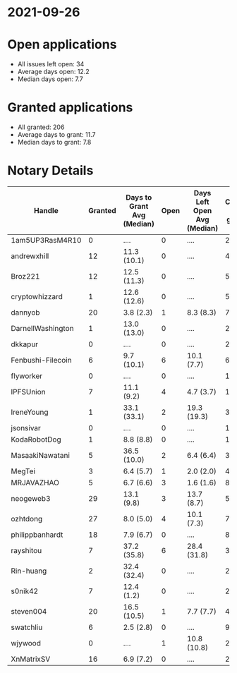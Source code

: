 2021-09-26
==========

# Open applications

- All issues left open: 34
- Average days open: 12.2
- Median days open: 7.7

# Granted applications

- All granted: 206
- Average days to grant: 11.7
- Median days to grant: 7.8

# Notary Details

| Handle            |   Granted | Days to Grant Avg (Median)   |   Open | Days Left Open Avg (Median)   |   Closed (no grant) |
|-------------------|-----------|------------------------------|--------|-------------------------------|---------------------|
| 1am5UP3RasM4R10   |         0 | ....                         |      0 | ....                          |                   2 |
| andrewxhill       |        12 | 11.3  (10.1)                 |      0 | ....                          |                  44 |
| Broz221           |        12 | 12.5  (11.3)                 |      0 | ....                          |                  55 |
| cryptowhizzard    |         1 | 12.6  (12.6)                 |      0 | ....                          |                   5 |
| dannyob           |        20 | 3.8  (2.3)                   |      1 | 8.3  (8.3)                    |                  70 |
| DarnellWashington |         1 | 13.0  (13.0)                 |      0 | ....                          |                   2 |
| dkkapur           |         0 | ....                         |      0 | ....                          |                   2 |
| Fenbushi-Filecoin |         6 | 9.7  (10.1)                  |      6 | 10.1  (7.7)                   |                  62 |
| flyworker         |         0 | ....                         |      0 | ....                          |                   1 |
| IPFSUnion         |         7 | 11.1  (9.2)                  |      4 | 4.7  (3.7)                    |                  10 |
| IreneYoung        |         1 | 33.1  (33.1)                 |      2 | 19.3  (19.3)                  |                   3 |
| jsonsivar         |         0 | ....                         |      0 | ....                          |                  13 |
| KodaRobotDog      |         1 | 8.8  (8.8)                   |      0 | ....                          |                   1 |
| MasaakiNawatani   |         5 | 36.5  (10.0)                 |      2 | 6.4  (6.4)                    |                  33 |
| MegTei            |         3 | 6.4  (5.7)                   |      1 | 2.0  (2.0)                    |                   4 |
| MRJAVAZHAO        |         5 | 6.7  (6.6)                   |      3 | 1.6  (1.6)                    |                   8 |
| neogeweb3         |        29 | 13.1  (9.8)                  |      3 | 13.7  (8.7)                   |                  51 |
| ozhtdong          |        27 | 8.0  (5.0)                   |      4 | 10.1  (7.3)                   |                  74 |
| philippbanhardt   |        18 | 7.9  (6.7)                   |      0 | ....                          |                  82 |
| rayshitou         |         7 | 37.2  (35.8)                 |      6 | 28.4  (31.8)                  |                  33 |
| Rin-huang         |         2 | 32.4  (32.4)                 |      0 | ....                          |                   2 |
| s0nik42           |         7 | 12.4  (1.2)                  |      0 | ....                          |                  24 |
| steven004         |        20 | 16.5  (10.5)                 |      1 | 7.7  (7.7)                    |                  44 |
| swatchliu         |         6 | 2.5  (2.8)                   |      0 | ....                          |                   9 |
| wjywood           |         0 | ....                         |      1 | 10.8  (10.8)                  |                   2 |
| XnMatrixSV        |        16 | 6.9  (7.2)                   |      0 | ....                          |                  26 |
